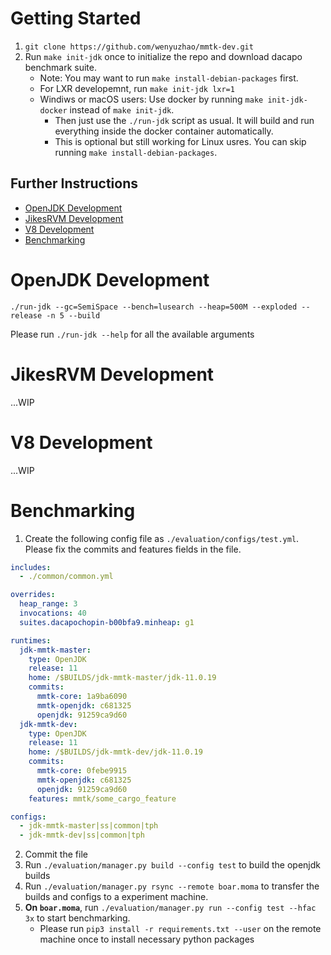 
# Getting Started

1. `git clone https://github.com/wenyuzhao/mmtk-dev.git`
2. Run `make init-jdk` once to initialize the repo and download dacapo benchmark suite.
   * Note: You may want to run `make install-debian-packages` first.
   * For LXR developemnt, run `make init-jdk lxr=1`
   * Windiws or macOS users: Use docker by running `make init-jdk-docker` instead of `make init-jdk`.
     * Then just use the `./run-jdk` script as usual. It will build and run everything inside the docker container automatically.
     * This is optional but still working for Linux usres. You can skip running `make install-debian-packages`.

## Further Instructions

* [OpenJDK Development](#openjdk-development)
* [JikesRVM Development](#jikesrvm-development)
* [V8 Development](#v8-development)
* [Benchmarking](#benchmarking)

# OpenJDK Development

```
./run-jdk --gc=SemiSpace --bench=lusearch --heap=500M --exploded --release -n 5 --build
```

Please run `./run-jdk --help` for all the available arguments

# JikesRVM Development

...WIP

# V8 Development

...WIP

# Benchmarking

1. Create the following config file as `./evaluation/configs/test.yml`. Please fix the commits and features fields in the file.
```yml
includes:
  - ./common/common.yml

overrides:
  heap_range: 3
  invocations: 40
  suites.dacapochopin-b00bfa9.minheap: g1

runtimes:
  jdk-mmtk-master:
    type: OpenJDK
    release: 11
    home: /$BUILDS/jdk-mmtk-master/jdk-11.0.19
    commits:
      mmtk-core: 1a9ba6090
      mmtk-openjdk: c681325
      openjdk: 91259ca9d60
  jdk-mmtk-dev:
    type: OpenJDK
    release: 11
    home: /$BUILDS/jdk-mmtk-dev/jdk-11.0.19
    commits:
      mmtk-core: 0febe9915
      mmtk-openjdk: c681325
      openjdk: 91259ca9d60
    features: mmtk/some_cargo_feature

configs:
  - jdk-mmtk-master|ss|common|tph
  - jdk-mmtk-dev|ss|common|tph
```
2. Commit the file
3. Run `./evaluation/manager.py build --config test` to build the openjdk builds
4. Run `./evaluation/manager.py rsync --remote boar.moma` to transfer the builds and configs to a experiment machine.
5. **On `boar.moma`**, run `./evaluation/manager.py run --config test --hfac 3x` to start benchmarking.
   * Please run `pip3 install -r requirements.txt --user` on the remote machine once to install necessary python packages
